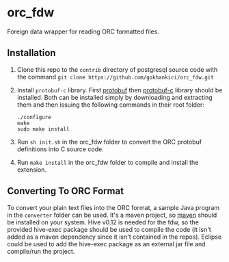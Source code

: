 orc\_fdw
========

Foreign data wrapper for reading ORC formatted files.

## Installation

1. Clone this repo to the `contrib` directory of postgresql source code with the command `git clone https://github.com/gokhankici/orc_fdw.git`
2. Install `protobuf-c` library. First [protobuf](https://code.google.com/p/protobuf/) then [protobuf-c](https://code.google.com/p/protobuf-c/) library should be installed. Both can be installed simply by downloading and extracting them and then issuing the following commands in their root folder:

    ```
    ./configure
    make
    sudo make install
    ```
3. Run `sh init.sh` in the orc\_fdw folder to convert the ORC protobuf definitions into C source code.
4. Run `make install` in the orc\_fdw folder to compile and install the extension.

## Converting To ORC Format

To convert your plain text files into the ORC format, a sample Java program in the `converter` folder can be used. It's a maven project, so [maven](https://maven.apache.org/) should be installed on your system. Hive v0.12 is needed for the fdw, so the provided hive-exec package should be used to compile the code (it isn't added as a maven dependency since it isn't contained in the repos). Eclipse could be used to add the hive-exec package as an external jar file and compile/run the project.
